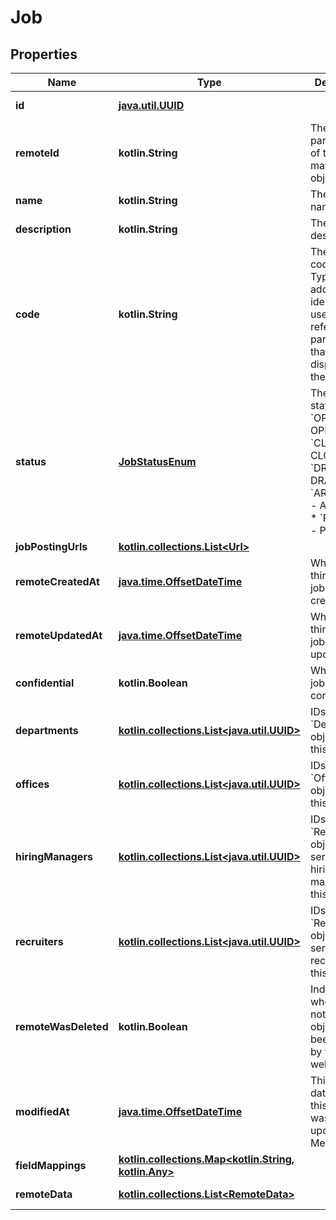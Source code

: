 
# Job

## Properties
Name | Type | Description | Notes
------------ | ------------- | ------------- | -------------
**id** | [**java.util.UUID**](java.util.UUID.md) |  |  [optional] [readonly]
**remoteId** | **kotlin.String** | The third-party API ID of the matching object. |  [optional]
**name** | **kotlin.String** | The job&#39;s name. |  [optional]
**description** | **kotlin.String** | The job&#39;s description. |  [optional]
**code** | **kotlin.String** | The job&#39;s code. Typically an additional identifier used to reference the particular job that is displayed on the ATS. |  [optional]
**status** | [**JobStatusEnum**](JobStatusEnum.md) | The job&#39;s status.  * &#x60;OPEN&#x60; - OPEN * &#x60;CLOSED&#x60; - CLOSED * &#x60;DRAFT&#x60; - DRAFT * &#x60;ARCHIVED&#x60; - ARCHIVED * &#x60;PENDING&#x60; - PENDING |  [optional]
**jobPostingUrls** | [**kotlin.collections.List&lt;Url&gt;**](Url.md) |  |  [optional]
**remoteCreatedAt** | [**java.time.OffsetDateTime**](java.time.OffsetDateTime.md) | When the third party&#39;s job was created. |  [optional]
**remoteUpdatedAt** | [**java.time.OffsetDateTime**](java.time.OffsetDateTime.md) | When the third party&#39;s job was updated. |  [optional]
**confidential** | **kotlin.Boolean** | Whether the job is confidential. |  [optional]
**departments** | [**kotlin.collections.List&lt;java.util.UUID&gt;**](java.util.UUID.md) | IDs of &#x60;Department&#x60; objects for this &#x60;Job&#x60;. |  [optional]
**offices** | [**kotlin.collections.List&lt;java.util.UUID&gt;**](java.util.UUID.md) | IDs of &#x60;Office&#x60; objects for this &#x60;Job&#x60;. |  [optional]
**hiringManagers** | [**kotlin.collections.List&lt;java.util.UUID&gt;**](java.util.UUID.md) | IDs of &#x60;RemoteUser&#x60; objects that serve as hiring managers for this &#x60;Job&#x60;. |  [optional]
**recruiters** | [**kotlin.collections.List&lt;java.util.UUID&gt;**](java.util.UUID.md) | IDs of &#x60;RemoteUser&#x60; objects that serve as recruiters for this &#x60;Job&#x60;. |  [optional]
**remoteWasDeleted** | **kotlin.Boolean** | Indicates whether or not this object has been deleted by third party webhooks. |  [optional] [readonly]
**modifiedAt** | [**java.time.OffsetDateTime**](java.time.OffsetDateTime.md) | This is the datetime that this object was last updated by Merge |  [optional] [readonly]
**fieldMappings** | [**kotlin.collections.Map&lt;kotlin.String, kotlin.Any&gt;**](kotlin.Any.md) |  |  [optional] [readonly]
**remoteData** | [**kotlin.collections.List&lt;RemoteData&gt;**](RemoteData.md) |  |  [optional] [readonly]



